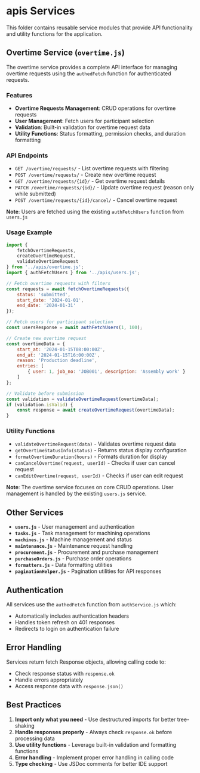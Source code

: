 # apis Services

This folder contains reusable service modules that provide API functionality and utility functions for the application.

## Overtime Service (`overtime.js`)

The overtime service provides a complete API interface for managing overtime requests using the `authedFetch` function for authenticated requests.

### Features

- **Overtime Requests Management**: CRUD operations for overtime requests
- **User Management**: Fetch users for participant selection
- **Validation**: Built-in validation for overtime request data
- **Utility Functions**: Status formatting, permission checks, and duration formatting

### API Endpoints

- `GET /overtime/requests/` - List overtime requests with filtering
- `POST /overtime/requests/` - Create new overtime request
- `GET /overtime/requests/{id}/` - Get overtime request details
- `PATCH /overtime/requests/{id}/` - Update overtime request (reason only while submitted)
- `POST /overtime/requests/{id}/cancel/` - Cancel overtime request

**Note**: Users are fetched using the existing `authFetchUsers` function from `users.js`

### Usage Example

```javascript
import { 
    fetchOvertimeRequests, 
    createOvertimeRequest, 
    validateOvertimeRequest 
} from '../apis/overtime.js';
import { authFetchUsers } from '../apis/users.js';

// Fetch overtime requests with filters
const requests = await fetchOvertimeRequests({
    status: 'submitted',
    start_date: '2024-01-01',
    end_date: '2024-01-31'
});

// Fetch users for participant selection
const usersResponse = await authFetchUsers(1, 100);

// Create new overtime request
const overtimeData = {
    start_at: '2024-01-15T08:00:00Z',
    end_at: '2024-01-15T16:00:00Z',
    reason: 'Production deadline',
    entries: [
        { user: 1, job_no: 'JOB001', description: 'Assembly work' }
    ]
};

// Validate before submission
const validation = validateOvertimeRequest(overtimeData);
if (validation.isValid) {
    const response = await createOvertimeRequest(overtimeData);
}
```

### Utility Functions

- `validateOvertimeRequest(data)` - Validates overtime request data
- `getOvertimeStatusInfo(status)` - Returns status display configuration
- `formatOvertimeDuration(hours)` - Formats duration for display
- `canCancelOvertime(request, userId)` - Checks if user can cancel request
- `canEditOvertime(request, userId)` - Checks if user can edit request

**Note**: The overtime service focuses on core CRUD operations. User management is handled by the existing `users.js` service.

## Other Services

- **`users.js`** - User management and authentication
- **`tasks.js`** - Task management for machining operations
- **`machines.js`** - Machine management and status
- **`maintenance.js`** - Maintenance request handling
- **`procurement.js`** - Procurement and purchase management
- **`purchaseOrders.js`** - Purchase order operations
- **`formatters.js`** - Data formatting utilities
- **`paginationHelper.js`** - Pagination utilities for API responses

## Authentication

All services use the `authedFetch` function from `authService.js` which:
- Automatically includes authentication headers
- Handles token refresh on 401 responses
- Redirects to login on authentication failure

## Error Handling

Services return fetch Response objects, allowing calling code to:
- Check response status with `response.ok`
- Handle errors appropriately
- Access response data with `response.json()`

## Best Practices

1. **Import only what you need** - Use destructured imports for better tree-shaking
2. **Handle responses properly** - Always check `response.ok` before processing data
3. **Use utility functions** - Leverage built-in validation and formatting functions
4. **Error handling** - Implement proper error handling in calling code
5. **Type checking** - Use JSDoc comments for better IDE support
